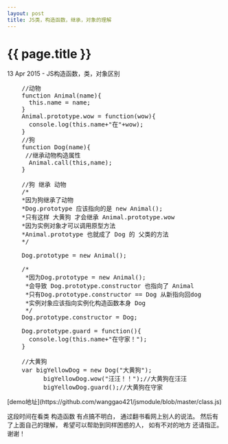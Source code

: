 ```yaml
---
layout: post
title: JS类，构造函数，继承，对象的理解
---
```


{{ page.title }}
================

<p class="meta">13 Apr 2015 - JS构造函数，类，对象区别</p>

<pre>
    //动物
    function Animal(name){
      this.name = name;
    }
    Animal.prototype.wow = function(wow){
      console.log(this.name+"在"+wow);
    }
    //狗
    function Dog(name){
     //继承动物构造属性
      Animal.call(this,name);
    }
    
    //狗 继承 动物
    /*
    *因为狗继承了动物
	*Dog.prototype 应该指向的是 new Animal();
	*只有这样 大黄狗 才会继承 Animal.prototype.wow 
	*因为实例对象才可以调用原型方法
	*Animal.prototype 也就成了 Dog 的 父类的方法
    */

    Dog.prototype = new Animal();

	/*
     *因为Dog.prototype = new Animal();
	 *会导致 Dog.prototype.constructor 也指向了 Animal
	 *只有Dog.prototype.constructor == Dog 从新指向回dog
	 *实例对象应该指向实例化构造函数本身 Dog
	 */
    Dog.prototype.constructor = Dog;

    Dog.prototype.guard = function(){
      console.log(this.name+"在守家！");
    }

    //大黄狗  
    var bigYellowDog = new Dog("大黄狗");
    	  bigYellowDog.wow("汪汪！！");//大黄狗在汪汪
    	  bigYellowDog.guard();//大黄狗在守家
</pre>

<p>[demo地址](https://github.com/wanggao421/jsmodule/blob/master/class.js)</p>

这段时间在看类 构造函数 有点搞不明白，
通过翻书看网上别人的说法。
然后有了上面自己的理解，
希望可以帮助到同样困惑的人，
如有不对的地方 还请指正。
谢谢！
